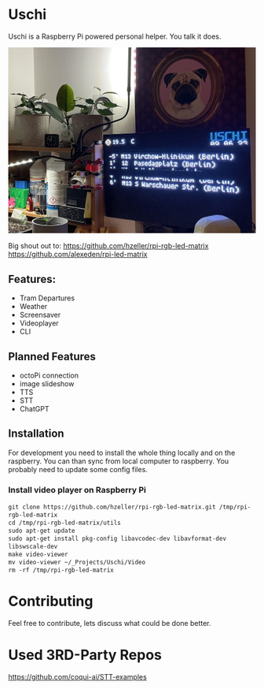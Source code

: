 # Uschi

Uschi is a Raspberry Pi powered personal helper. You talk it does.

![Uschi on Desk](https://github.com/falsanu/uschi/blob/main/docs/IMG_9515.jpg?raw=true)

Big shout out to:
https://github.com/hzeller/rpi-rgb-led-matrix
https://github.com/alexeden/rpi-led-matrix

## Features:

- Tram Departures
- Weather
- Screensaver
- Videoplayer
- CLI

## Planned Features

- octoPi connection
- image slideshow
- TTS
- STT
- ChatGPT

## Installation

For development you need to install the whole thing locally and on the raspberry. You can than sync from local computer to raspberry. You probably need to update some config files.

### Install video player on Raspberry Pi

```
git clone https://github.com/hzeller/rpi-rgb-led-matrix.git /tmp/rpi-rgb-led-matrix
cd /tmp/rpi-rgb-led-matrix/utils
sudo apt-get update
sudo apt-get install pkg-config libavcodec-dev libavformat-dev libswscale-dev
make video-viewer
mv video-viewer ~/_Projects/Uschi/Video
rm -rf /tmp/rpi-rgb-led-matrix
```

# Contributing

Feel free to contribute, lets discuss what could be done better.

# Used 3RD-Party Repos

https://github.com/coqui-ai/STT-examples
